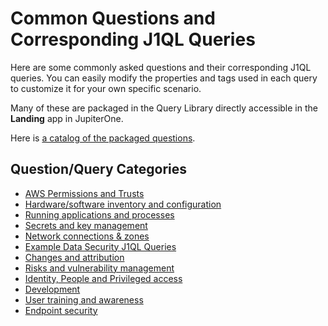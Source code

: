 # Common Questions and Corresponding J1QL Queries

Here are some commonly asked questions and their corresponding J1QL queries. You can easily modify the properties and tags used in each query to customize it for your own specific scenario.

Many of these are packaged in the Query Library directly accessible in the **Landing** app in JupiterOne.

Here is [a catalog of the packaged questions](./catalog.md).

## Question/Query Categories

- [AWS Permissions and Trusts](../APIs_and-integrations/AWS/common-qq-aws-permissions.md)
- [Hardware/software inventory and configuration](../compliance_and-reporting/common-qq-inventory-config.md)
- [Running applications and processes](../security-operations/common-qq-apps-processes.md)
- [Secrets and key management](../security-operations/common-qq-key-mgmt.md)
- [Network connections & zones](../security-operations/common-qq-network.md)
- [Example Data Security J1QL Queries](../jupiterOne-query-language_(J1QL)/common-qq-data.md)
- [Changes and attribution](../security-operations/common-qq-changes.md)
- [Risks and vulnerability management](../security-operations/common-qq-risks.md)
- [Identity, People and Privileged access](./common-qq-idp.md)
- [Development](../security-operations/common-qq-dev.md)
- [User training and awareness](./common-qq-training.md)
- [Endpoint security](../security-operations/common-qq-endpoint.md)

